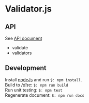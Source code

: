 Validator.js
====
## API
See [API document](./API.md)
- validate
- validators

## Development
Install [nodeJs](https://nodejs.org) and run `$: npm install`.  
Build to _/disc_: `$: npm run build`   
Run unit testing: `$: npm test`    
Regenerate document: `$: npm run docs`
